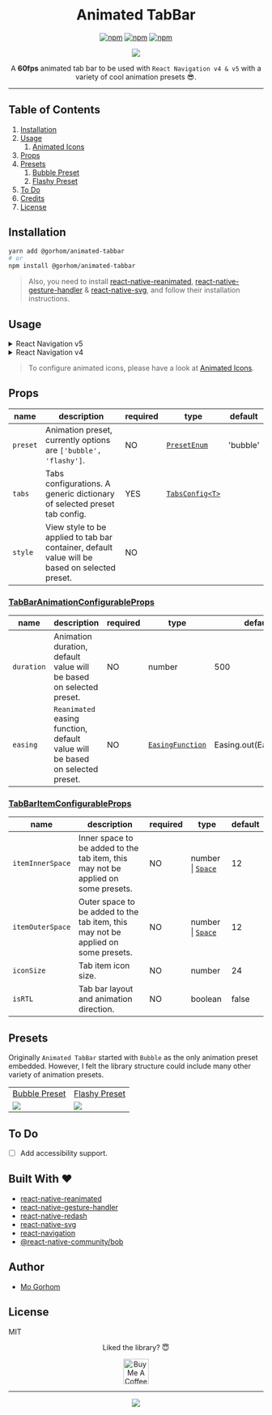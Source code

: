 <div align="center">
<h1>Animated TabBar</h1>

[![npm](https://badgen.net/npm/v/@gorhom/animated-tabbar)](https://www.npmjs.com/package/@gorhom/animated-tabbar) [![npm](https://badgen.net/npm/license/@gorhom/animated-tabbar)](https://www.npmjs.com/package/@gorhom/animated-tabbar) [![npm](https://badgen.net/npm/types/@gorhom/animated-tabbar)](https://www.npmjs.com/package/@gorhom/animated-tabbar)

<img src="./preview.gif">

A **60fps** animated tab bar to be used with `React Navigation v4 & v5` with a variety of cool animation presets 😎.

</div>

---

## Table of Contents

1. [Installation](#installation)
2. [Usage](#usage)
   1. [Animated Icons](./docs/animated-icons.md)
3. [Props](#props)
4. [Presets](#presets)
   1. [Bubble Preset](./docs/bubble-preset.md)
   2. [Flashy Preset](./docs/flashy-preset.md)
5. [To Do](#to-do)
6. [Credits](#built-with)
7. [License](#license)

## Installation

```sh
yarn add @gorhom/animated-tabbar
# or
npm install @gorhom/animated-tabbar
```

> Also, you need to install [react-native-reanimated](https://github.com/software-mansion/react-native-reanimated), [react-native-gesture-handler](https://github.com/software-mansion/react-native-gesture-handler) & [react-native-svg](https://github.com/react-native-community/react-native-svg), and follow their installation instructions.

## Usage

<details>
  <summary>React Navigation v5</summary>

```tsx
import React from 'react';
import { NavigationContainer } from '@react-navigation/native';
import { createBottomTabNavigator } from '@react-navigation/bottom-tabs';
import AnimatedTabBar, {TabsConfig, BubbleTabConfig} from '@gorhom/animated-tabbar';

const tabs: TabsConfig<BubbleTabConfig> = {
  Home: {
    labelStyle: {
      color: '#5B37B7',
    },
    icon: {
      component: /* ICON COMPONENT */,
      activeColor: 'rgba(91,55,183,1)',
      inactiveColor: 'rgba(0,0,0,1)',
    },
    background: {
      activeColor: 'rgba(223,215,243,1)',
      inactiveColor: 'rgba(223,215,243,0)',
    },
  },
  Profile: {
    labelStyle: {
      color: '#1194AA',
    },
    icon: {
      component: /* ICON COMPONENT */,
      activeColor: 'rgba(17,148,170,1)',
      inactiveColor: 'rgba(0,0,0,1)',
    },
    background: {
      activeColor: 'rgba(207,235,239,1)',
      inactiveColor: 'rgba(207,235,239,0)',
    },
  },
};

const Tab = createBottomTabNavigator();

export default function App() {
  return (
    <NavigationContainer>
      <Tab.Navigator
        tabBar={props => (
          <AnimatedTabBar tabs={tabs} {...props} />
        )}
      >
        <Tab.Screen
          name="Home"
          component={HomeScreen}
        />
        <Tab.Screen
          name="Profile"
          component={ProfileScreen}
        />
      </Tab.Navigator>
    </NavigationContainer>
  )
}
```

</details>

<details>
  <summary>React Navigation v4</summary>

```tsx
import React from 'react';
import {createAppContainer} from 'react-navigation';
import {createBottomTabNavigator} from 'react-navigation-tabs';
import {createStackNavigator} from 'react-navigation-stack';
import {SafeAreaProvider} from 'react-native-safe-area-context';
import AnimatedTabBar, {TabsConfig, BubbleTabConfig} from '@gorhom/animated-tabbar';

const tabs: TabsConfig<BubbleTabConfig> = {
  Home: {
    labelStyle: {
      color: '#5B37B7',
    },
    icon: {
      component: /* ICON COMPONENT */,
      activeColor: 'rgba(91,55,183,1)',
      inactiveColor: 'rgba(0,0,0,1)',
    },
    background: {
      activeColor: 'rgba(223,215,243,1)',
      inactiveColor: 'rgba(223,215,243,0)',
    },
  },
  Profile: {
    labelStyle: {
      color: '#1194AA',
    },
    icon: {
      component: /* ICON COMPONENT */,
      activeColor: 'rgba(17,148,170,1)',
      inactiveColor: 'rgba(0,0,0,1)',
    },
    background: {
      activeColor: 'rgba(207,235,239,1)',
      inactiveColor: 'rgba(207,235,239,0)',
    },
  },
};

const TabNavigator = createBottomTabNavigator(
  {
    Home: HomeScreen,
    Profile: ProfileScreen,
  },
  {
    tabBarComponent: props => <AnimatedTabBar tabs={tabs} {...props} />,
  },
);

const AppContainer = createAppContainer(TabNavigator);

export default () => (
  <SafeAreaProvider>
    <AppContainer />
  </SafeAreaProvider>
);
```

</details>

> To configure animated icons, please have a look at [Animated Icons](./docs/animated-icons.md).

## Props

| name     | description                                                                                    | required | type                                 | default  |
| -------- | ---------------------------------------------------------------------------------------------- | -------- | ------------------------------------ | -------- |
| `preset` | Animation preset, currently options are `['bubble', 'flashy']`.                                | NO       | [`PresetEnum`](./src/presets.ts#L15) | 'bubble' |
| `tabs`   | Tabs configurations. A generic dictionary of selected preset tab config.                       | YES      | [`TabsConfig<T>`](./src/types.ts#L4) |          |
| `style`  | View style to be applied to tab bar container, default value will be based on selected preset. | NO       |                                      |          |

### [TabBarAnimationConfigurableProps](./src/types.ts#L8)

| name       | description                                                                   | required | type                                                                                                      | default                |
| ---------- | ----------------------------------------------------------------------------- | -------- | --------------------------------------------------------------------------------------------------------- | ---------------------- |
| `duration` | Animation duration, default value will be based on selected preset.           | NO       | number                                                                                                    | 500                    |
| `easing`   | `Reanimated` easing function, default value will be based on selected preset. | NO       | [`EasingFunction`](https://github.com/software-mansion/react-native-reanimated/blob/master/src/Easing.js) | Easing.out(Easing.exp) |

### [TabBarItemConfigurableProps](./src/types.ts#L26)

| name             | description                                                                       | required | type                                    | default |
| ---------------- | --------------------------------------------------------------------------------- | -------- | --------------------------------------- | ------- |
| `itemInnerSpace` | Inner space to be added to the tab item, this may not be applied on some presets. | NO       | number \| [`Space`](./src/types.ts#L21) | 12      |
| `itemOuterSpace` | Outer space to be added to the tab item, this may not be applied on some presets. | NO       | number \| [`Space`](./src/types.ts#L21) | 12      |
| `iconSize`       | Tab item icon size.                                                               | NO       | number                                  | 24      |
| `isRTL`          | Tab bar layout and animation direction.                                           | NO       | boolean                                 | false   |

## Presets

Originally `Animated TabBar` started with `Bubble` as the only animation preset embedded. However, I felt the library structure could include many other variety of animation presets.

<table>
      <tr><td><a href="./docs/bubble-preset.md">Bubble Preset</a></td><td><a href="./docs/flashy-preset.md">Flashy Preset</a></td></tr>
      <tr><td><a href="./docs/bubble-preset.md"><img src="./docs/previews/bubble.gif" /></a></td><td><a href="./docs/flashy-preset.md"><img src="./docs/previews/flashy.gif" /></a></td></tr>
</table>

## To Do

- [ ] Add accessibility support.

<h2 id="built-with">Built With ❤️</h2>

- [react-native-reanimated](https://github.com/software-mansion/react-native-reanimated)
- [react-native-gesture-handler](https://github.com/software-mansion/react-native-gesture-handler)
- [react-native-redash](https://github.com/wcandillon/react-native-redash)
- [react-native-svg](https://github.com/react-native-community/react-native-svg)
- [react-navigation](https://github.com/react-navigation/react-navigation)
- [@react-native-community/bob](https://github.com/react-native-community/bob)

## Author

- [Mo Gorhom](https://twitter.com/gorhom)

## License

MIT

<div align="center">

Liked the library? 😇

<a href="https://www.buymeacoffee.com/gorhom" target="_blank"><img src="https://cdn.buymeacoffee.com/buttons/default-red.png" alt="Buy Me A Coffee" height="50" ></a>

</div>

---

<p align="center">
<a href="https://twitter.com/gorhom"><img src="./logo.png"></a>
</p>
